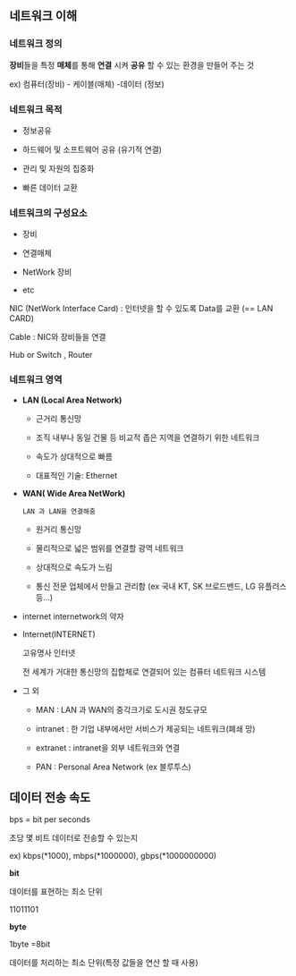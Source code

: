 ## 네트워크 이해

### 네트워크 정의

**장비**들을 특정 **매체**를 통해 **연결** 시켜 **공유** 할 수 있는 환경을 만들어 주는 것

ex) 컴퓨터(장비) - 케이블(매체) -데이터 (정보)

### 네트워크 목적

  * 정보공유
  
  * 하드웨어 및 소프트웨어 공유 (유기적 연결)
  
  * 관리 및 자원의 집중화
  
  * 빠른 데이터 교환
  
 ### 네트워크의 구성요소
  * 장비
  
  * 연결매체
  
  * NetWork 장비
  
  * etc
  
  NIC (NetWork Interface Card) : 인터넷을 할 수 있도록 Data를 교환 (== LAN CARD)
 
  Cable : NIC와 장비들을 연결
 
  Hub or Switch , Router
 
 
 ### 네트워크 영역
 
  *  **LAN (Local Area Network)**
    
      * 근거리 통신망
    
     * 조직 내부나 동일 건물 등 비교적 좁은 지역을 연결하기 위한 네트워크
    
     * 속도가 상대적으로 빠름
    
      * 대표적인 기술: Ethernet
 
 * **WAN( Wide Area NetWork)**
 
       LAN 과 LAN을 연결해줌
    
      * 원거리 통신망
    
      * 물리적으로 넓은 범위를 연결할 광역 네트워크
    
      * 상대적으로 속도가 느림
    
      * 통신 전문 업체에서 만들고 관리함 (ex 국내 KT, SK 브로드밴드, LG 유플러스 등...)
    
 * internet
    internetwork의 약자
    
 * Internet(INTERNET)
    
    고유명사 인터넷
    
    전 세계가 거대한 통신망의 집합체로 연결되어 있는 컴퓨터 네트워크 시스템
    
 * 그 외
   
   * MAN : LAN 과 WAN의 중각크기로 도시권 정도규모
   
   * intranet : 한 기업 내부에서만 서비스가 제공되는 네트워크(폐쇄 망)
    
   * extranet : intranet을 외부 네트워크와 연결
   
   * PAN : Personal Area Network (ex 블루투스)


   
## 데이터 전송 속도

bps = bit per seconds

초당  몇 비트 데이터로 전송할 수 있는지

ex) kbps(*1000), mbps(*1000000), gbps(*1000000000)

**bit**

데이터를 표현하는 최소 단위

11011101

**byte** 

1byte =8bit

데이터를 처리하는 최소 단위(특정 값들을 연산 할 때 사용)
